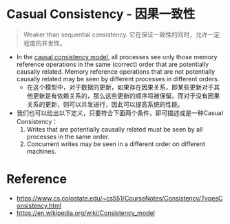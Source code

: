 # Casual Consistency - 因果一致性

> Weaker than sequential consistency. 它在保证一致性的同时，允许一定程度的并发性。

* In the <u>causal consistency model</u>, all processes see only those memory reference operations in the same (correct) order that are potentially causally related. Memory reference operations that are not potentially causally related may be seen by different processes in different orders.
    * 在这个模型中，对于数据的更新，如果存在因果关系，即某些更新对于其他更新是有依赖关系的，那么这些更新的顺序将被保留。而对于没有因果关系的更新，则可以并发进行，因此可以提高系统的性能。
* 我们也可以给出以下定义，只要符合下面两个条件，即可描述成是一种Casual Consistency：
    1. Writes that are potentially causally related must be seen by all processes in the same order.
    2. Concurrent writes may be seen in a different order on different machines.

# Reference

* https://www.cs.colostate.edu/~cs551/CourseNotes/Consistency/TypesConsistency.html
* https://en.wikipedia.org/wiki/Consistency_model